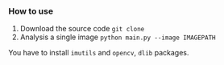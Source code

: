 ### How to use
1. Download the source code `git clone`
2. Analysis a single image `python main.py --image IMAGEPATH`


You have to install `imutils` and `opencv`, `dlib` packages.
